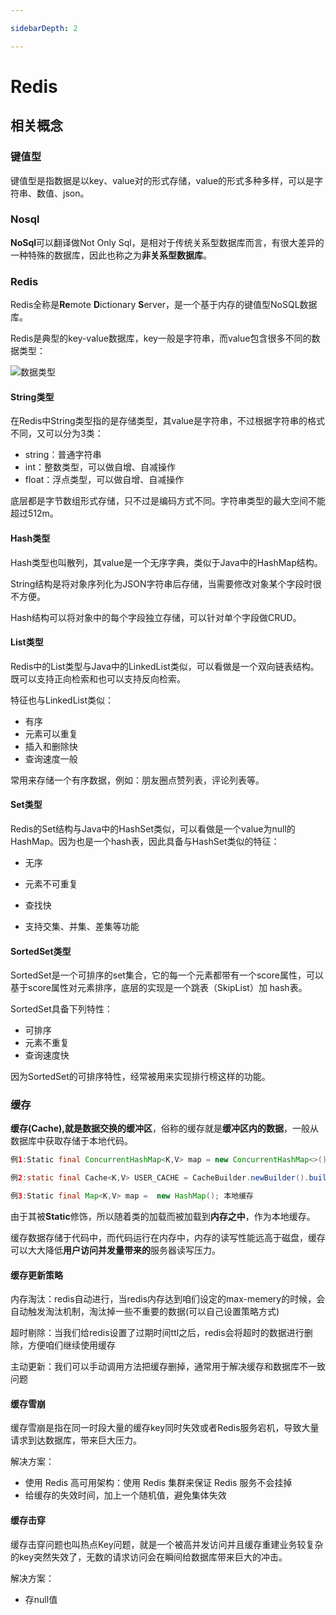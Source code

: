 ```yaml
---

sidebarDepth: 2

---
```


# Redis

## 相关概念

### 键值型

键值型是指数据是以key、value对的形式存储，value的形式多种多样，可以是字符串、数值、json。

### Nosql

**NoSql**可以翻译做Not Only Sql，是相对于传统关系型数据库而言，有很大差异的一种特殊的数据库，因此也称之为**非关系型数据库**。

### Redis

Redis全称是**Re**mote  **D**ictionary **S**erver，是一个基于内存的键值型NoSQL数据库。

Redis是典型的key-value数据库，key一般是字符串，而value包含很多不同的数据类型：

![数据类型](https://picture.yan-test.asia/8tli2o9.png)

#### String类型

在Redis中String类型指的是存储类型，其value是字符串，不过根据字符串的格式不同，又可以分为3类：

* string：普通字符串
* int：整数类型，可以做自增、自减操作
* float：浮点类型，可以做自增、自减操作

底层都是字节数组形式存储，只不过是编码方式不同。字符串类型的最大空间不能超过512m。

#### Hash类型

Hash类型也叫散列，其value是一个无序字典，类似于Java中的HashMap结构。

String结构是将对象序列化为JSON字符串后存储，当需要修改对象某个字段时很不方便。

Hash结构可以将对象中的每个字段独立存储，可以针对单个字段做CRUD。

#### List类型

Redis中的List类型与Java中的LinkedList类似，可以看做是一个双向链表结构。既可以支持正向检索和也可以支持反向检索。

特征也与LinkedList类似：

* 有序
* 元素可以重复
* 插入和删除快
* 查询速度一般

常用来存储一个有序数据，例如：朋友圈点赞列表，评论列表等。

#### Set类型

Redis的Set结构与Java中的HashSet类似，可以看做是一个value为null的HashMap。因为也是一个hash表，因此具备与HashSet类似的特征：

* 无序

* 元素不可重复

* 查找快

* 支持交集、并集、差集等功能

#### SortedSet类型

SortedSet是一个可排序的set集合，它的每一个元素都带有一个score属性，可以基于score属性对元素排序，底层的实现是一个跳表（SkipList）加 hash表。

SortedSet具备下列特性：

* 可排序
* 元素不重复
* 查询速度快

因为SortedSet的可排序特性，经常被用来实现排行榜这样的功能。

### 缓存

**缓存(**Cache),就是数据交换的**缓冲区**，俗称的缓存就是**缓冲区内的数据**，一般从数据库中获取存储于本地代码。

```java
例1:Static final ConcurrentHashMap<K,V> map = new ConcurrentHashMap<>(); 本地用于高并发

例2:static final Cache<K,V> USER_CACHE = CacheBuilder.newBuilder().build(); 用于redis等缓存

例3:Static final Map<K,V> map =  new HashMap(); 本地缓存
```

由于其被**Static**修饰，所以随着类的加载而被加载到**内存之中**，作为本地缓存。

缓存数据存储于代码中，而代码运行在内存中，内存的读写性能远高于磁盘，缓存可以大大降低**用户访问并发量带来的**服务器读写压力。

#### 缓存更新策略

内存淘汰：redis自动进行，当redis内存达到咱们设定的max-memery的时候，会自动触发淘汰机制，淘汰掉一些不重要的数据(可以自己设置策略方式)

超时剔除：当我们给redis设置了过期时间ttl之后，redis会将超时的数据进行删除，方便咱们继续使用缓存

主动更新：我们可以手动调用方法把缓存删掉，通常用于解决缓存和数据库不一致问题

#### 缓存雪崩

缓存雪崩是指在同一时段大量的缓存key同时失效或者Redis服务宕机，导致大量请求到达数据库，带来巨大压力。

解决方案：

* 使用 Redis 高可用架构：使用 Redis 集群来保证 Redis 服务不会挂掉
* 给缓存的失效时间，加上一个随机值，避免集体失效

#### 缓存击穿

缓存击穿问题也叫热点Key问题，就是一个被高并发访问并且缓存重建业务较复杂的key突然失效了，无数的请求访问会在瞬间给数据库带来巨大的冲击。

解决方案：

* 存null值

